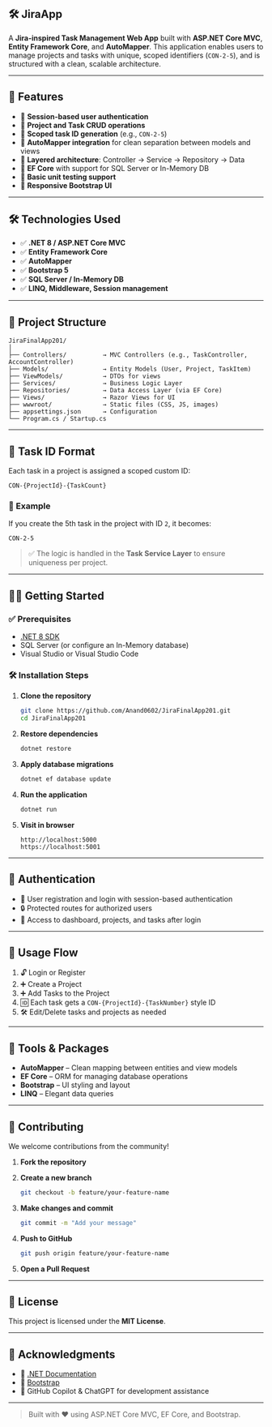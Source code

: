  

 
## 🛠️ JiraApp

A **Jira-inspired Task Management Web App** built with **ASP.NET Core MVC**, **Entity Framework Core**, and **AutoMapper**. This application enables users to manage projects and tasks with unique, scoped identifiers (`CON-2-5`), and is structured with a clean, scalable architecture.

---

## 🚀 Features

- 🔐 **Session-based user authentication**
- 📁 **Project and Task CRUD operations**
- 🧮 **Scoped task ID generation** (e.g., `CON-2-5`)
- 🔄 **AutoMapper integration** for clean separation between models and views
- 🧱 **Layered architecture**: Controller → Service → Repository → Data
- 💾 **EF Core** with support for SQL Server or In-Memory DB
- 🧪 **Basic unit testing support**
- 🎨 **Responsive Bootstrap UI**

---

## 🛠️ Technologies Used

- ✅ **.NET 8 / ASP.NET Core MVC**
- ✅ **Entity Framework Core**
- ✅ **AutoMapper**
- ✅ **Bootstrap 5**
- ✅ **SQL Server / In-Memory DB**
- ✅ **LINQ, Middleware, Session management**

---

## 📁 Project Structure

```plaintext
JiraFinalApp201/
│
├── Controllers/          → MVC Controllers (e.g., TaskController, AccountController)
├── Models/               → Entity Models (User, Project, TaskItem)
├── ViewModels/           → DTOs for views
├── Services/             → Business Logic Layer
├── Repositories/         → Data Access Layer (via EF Core)
├── Views/                → Razor Views for UI
├── wwwroot/              → Static files (CSS, JS, images)
├── appsettings.json      → Configuration
└── Program.cs / Startup.cs
````

---

## 🔢 Task ID Format

Each task in a project is assigned a scoped custom ID:

```text
CON-{ProjectId}-{TaskCount}
```

### 📌 Example

If you create the 5th task in the project with ID `2`, it becomes:

```text
CON-2-5
```

> ✅ The logic is handled in the **Task Service Layer** to ensure uniqueness per project.

---

## 🧑‍💻 Getting Started

### ✅ Prerequisites

* [.NET 8 SDK](https://dotnet.microsoft.com/en-us/download/dotnet/8.0)
* SQL Server (or configure an In-Memory database)
* Visual Studio or Visual Studio Code

### 🛠️ Installation Steps

1. **Clone the repository**

   ```bash
   git clone https://github.com/Anand0602/JiraFinalApp201.git
   cd JiraFinalApp201
   ```

2. **Restore dependencies**

   ```bash
   dotnet restore
   ```

3. **Apply database migrations**

   ```bash
   dotnet ef database update
   ```

4. **Run the application**

   ```bash
   dotnet run
   ```

5. **Visit in browser**

   ```
   http://localhost:5000
   https://localhost:5001
   ```

---

## 🔐 Authentication

* 🧾 User registration and login with session-based authentication
* 🔒 Protected routes for authorized users
* 📂 Access to dashboard, projects, and tasks after login

---

## 📌 Usage Flow

1. 🔓 Login or Register
2. ➕ Create a Project
3. ➕ Add Tasks to the Project
4. 🆔 Each task gets a `CON-{ProjectId}-{TaskNumber}` style ID
5. 🛠️ Edit/Delete tasks and projects as needed

---

## 🧰 Tools & Packages

* **AutoMapper** – Clean mapping between entities and view models
* **EF Core** – ORM for managing database operations
* **Bootstrap** – UI styling and layout
* **LINQ** – Elegant data queries

---

## 🤝 Contributing

We welcome contributions from the community!

1. **Fork the repository**
2. **Create a new branch**

   ```bash
   git checkout -b feature/your-feature-name
   ```
3. **Make changes and commit**

   ```bash
   git commit -m "Add your message"
   ```
4. **Push to GitHub**

   ```bash
   git push origin feature/your-feature-name
   ```
5. **Open a Pull Request**

---

## 📜 License

This project is licensed under the **MIT License**.

---

## 🙏 Acknowledgments

* 📘 [.NET Documentation](https://learn.microsoft.com/en-us/dotnet/)
* 🎨 [Bootstrap](https://getbootstrap.com/)
* 🤖 GitHub Copilot & ChatGPT for development assistance

---

> Built with ❤️ using ASP.NET Core MVC, EF Core, and Bootstrap.

```

 
